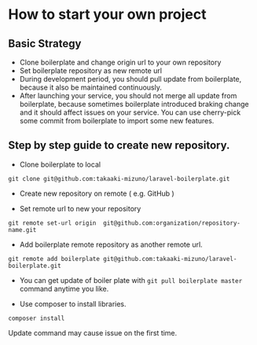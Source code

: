 # How to start your own project

## Basic Strategy

* Clone boilerplate and change origin url to your own repository
* Set boilerplate repository as new remote url
* During development period, you should pull update from boilerplate, because it also be maintained continuously.
* After launching your service, you should not merge all update from boilerplate, because sometimes boilerplate introduced braking change and it should affect issues on your service. You can use cherry-pick some commit from boilerplate to import some new features.

## Step by step guide to create new repository.

* Clone boilerplate to local

`git clone git@github.com:takaaki-mizuno/laravel-boilerplate.git`

* Create new repository on remote ( e.g. GitHub )

* Set remote url to new your repository

`git remote set-url origin  git@github.com:organization/repository-name.git`

* Add boilerplate remote repository as another remote url.

`git remote add boilerplate git@github.com:takaaki-mizuno/laravel-boilerplate.git`

* You can get update of boiler plate with `git pull boilerplate master` command anytime you like.

* Use composer to install libraries.

`composer install`

Update command may cause issue on the first time.


